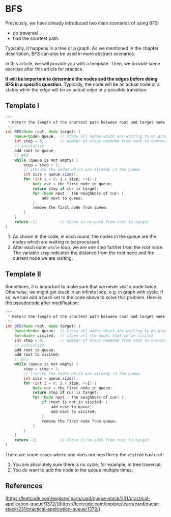 # BFS

Previously, we have already introduced two main scenarios of using BFS:

- do traversal
- find the shortest path.
  
Typically, it happens in a tree or a graph. As we mentioned in the chapter description, BFS can also be used in more abstract scenarios.

In this article, we will provide you with a template. Then, we provide some exercise after this article for practice.

**It will be important to determine the nodes and the edges before doing BFS in a specific question.** Typically, the node will be an actual node or a status while the edge will be an actual edge or a possible transition.

## Template I

```java
/**
 * Return the length of the shortest path between root and target node.
 */
int BFS(Node root, Node target) {
    Queue<Node> queue;  // store all nodes which are waiting to be processed
    int step = 0;       // number of steps neeeded from root to current node
    // initialize
    add root to queue;
    // BFS
    while (queue is not empty) {
        step = step + 1;
        // iterate the nodes which are already in the queue
        int size = queue.size();
        for (int i = 0; i < size; ++i) {
            Node cur = the first node in queue;
            return step if cur is target;
            for (Node next : the neighbors of cur) {
                add next to queue;
            }
            remove the first node from queue;
        }
    }
    return -1;          // there is no path from root to target
}
```

1. As shown in the code, in each round, the nodes in the queue are the nodes which are waiting to be processed.
2. After each outer `while` loop, we are one step farther from the root node. The variable `step` indicates the distance from the root node and the current node we are visiting.

## Template II

Sometimes, it is important to make sure that we never visit a node twice. Otherwise, we might get stuck in an infinite loop, e.g. in graph with cycle. If so, we can add a hash set to the code above to solve this problem. Here is the pseudocode after modification:

```java
/**
 * Return the length of the shortest path between root and target node.
 */
int BFS(Node root, Node target) {
    Queue<Node> queue;  // store all nodes which are waiting to be processed
    Set<Node> visited;  // store all the nodes that we've visited
    int step = 0;       // number of steps neeeded from root to current node
    // initialize
    add root to queue;
    add root to visited;
    // BFS
    while (queue is not empty) {
        step = step + 1;
        // iterate the nodes which are already in the queue
        int size = queue.size();
        for (int i = 0; i < size; ++i) {
            Node cur = the first node in queue;
            return step if cur is target;
            for (Node next : the neighbors of cur) {
                if (next is not in visited) {
                    add next to queue;
                    add next to visited;
                }
                remove the first node from queue;
            }
        }
    }
    return -1;          // there is no path from root to target
}
```

There are some cases where one does not need keep the `visited` hash set:

1. You are absolutely sure there is no cycle, for example, in tree traversal;
2. You do want to add the node to the queue multiple times.

## References

[https://leetcode.com/explore/learn/card/queue-stack/231/practical-application-queue/1372/](https://leetcode.com/explore/learn/card/queue-stack/231/practical-application-queue/1372/)
